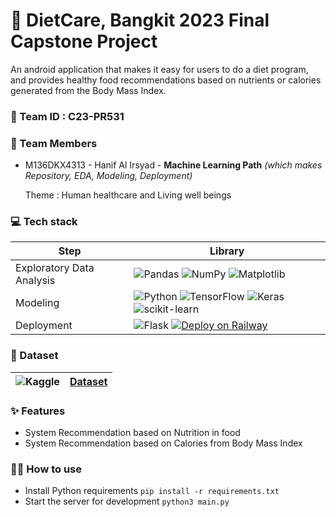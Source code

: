 # 📣 DietCare, Bangkit 2023 Final Capstone Project
   An android application that makes it easy for users to do a diet program, and provides healthy food recommendations based on nutrients or calories generated from the Body Mass Index.

### 🎏 Team ID : C23-PR531
### 💪 Team Members 
- M136DKX4313 - Hanif Al Irsyad - **Machine Learning Path**  *(which makes Repository, EDA, Modeling, Deployment)*

  Theme : Human healthcare and Living well beings

### 💻 Tech stack
  |Step|Library|
  |---|---|
  |Exploratory Data Analysis|![Pandas](https://img.shields.io/badge/pandas-%23150458.svg?style=for-the-badge&logo=pandas&logoColor=white) ![NumPy](https://img.shields.io/badge/numpy-%23013243.svg?style=for-the-badge&logo=numpy&logoColor=white) ![Matplotlib](https://img.shields.io/badge/Matplotlib-%23ffffff.svg?style=for-the-badge&logo=Matplotlib&logoColor=black) |
  |Modeling|![Python](https://img.shields.io/badge/python-3670A0?style=for-the-badge&logo=python&logoColor=ffdd54) ![TensorFlow](https://img.shields.io/badge/TensorFlow-%23FF6F00.svg?style=for-the-badge&logo=TensorFlow&logoColor=white) ![Keras](https://img.shields.io/badge/Keras-%23D00000.svg?style=for-the-badge&logo=Keras&logoColor=white) ![scikit-learn](https://img.shields.io/badge/scikit--learn-%23F7931E.svg?style=for-the-badge&logo=scikit-learn&logoColor=white)|
  |Deployment|![Flask](https://img.shields.io/badge/flask-%23000.svg?style=for-the-badge&logo=flask&logoColor=white) [![Deploy on Railway](https://railway.app/button.svg)](https://railway.app/new/template/zUcpux)|

### 📂 Dataset
|![Kaggle](https://img.shields.io/badge/Kaggle-035a7d?style=for-the-badge&logo=kaggle&logoColor=white)|[Dataset](https://www.kaggle.com/datasets/irkaal/foodcom-recipes-and-reviews)|
|---|---|

### ✨ Features

- System Recommendation based on Nutrition in food
- System Recommendation based on Calories from Body Mass Index

### 💁‍♀️ How to use

- Install Python requirements `pip install -r requirements.txt`
- Start the server for development `python3 main.py`
